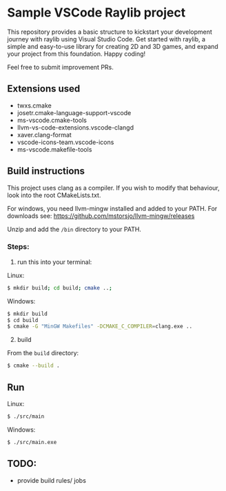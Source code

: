 # Sample VSCode Raylib project

This repository provides a basic structure to kickstart your development journey with raylib using Visual Studio Code. Get started with raylib, a simple and easy-to-use library for creating 2D and 3D games, and expand your project from this foundation. Happy coding!

Feel free to submit improvement PRs.

## Extensions used

* twxs.cmake
* josetr.cmake-language-support-vscode
* ms-vscode.cmake-tools
* llvm-vs-code-extensions.vscode-clangd
* xaver.clang-format
* vscode-icons-team.vscode-icons
* ms-vscode.makefile-tools


## Build instructions
This project uses clang as a compiler. If you wish to modify that behaviour, look into the root CMakeLists.txt.

For windows, you need llvm-mingw installed and added to your PATH.
For downloads see: https://github.com/mstorsjo/llvm-mingw/releases

Unzip and add the `/bin` directory to your PATH.

### Steps:
1. run this into your terminal:

Linux:
```sh
$ mkdir build; cd build; cmake ..;
```

Windows:
```sh
$ mkdir build
$ cd build
$ cmake -G "MinGW Makefiles" -DCMAKE_C_COMPILER=clang.exe ..
```

2. build

From the `build` directory:
```sh
$ cmake --build .
```

## Run

Linux:
```sh
$ ./src/main
```

Windows:
```sh
$ ./src/main.exe
```

## TODO:
* provide build rules/ jobs

